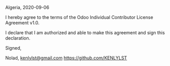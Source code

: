 Algeria, 2020-09-06

I hereby agree to the terms of the Odoo Individual Contributor License
Agreement v1.0.

I declare that I am authorized and able to make this agreement and sign this
declaration.

Signed,

Nolad, kenlylst@gmail.com https://github.com/KENLYLST
